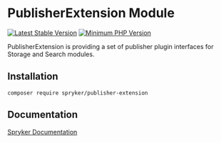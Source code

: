 # PublisherExtension Module
[![Latest Stable Version](https://poser.pugx.org/spryker/publisher-extension/v/stable.svg)](https://packagist.org/packages/spryker/publisher-extension)
[![Minimum PHP Version](https://img.shields.io/badge/php-%3E%3D%207.3-8892BF.svg)](https://php.net/)

PublisherExtension is providing a set of publisher plugin interfaces for Storage and Search modules.

## Installation

```
composer require spryker/publisher-extension
```

## Documentation

[Spryker Documentation](https://documentation.spryker.com/module_guide/overview.htm)
